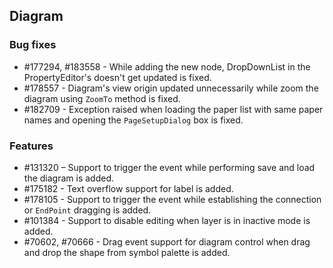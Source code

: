 ## Diagram

### Bug fixes

* \#177294, #183558 - While adding the new node, DropDownList in the PropertyEditor's doesn't get updated is fixed.
* \#178557 - Diagram's view origin updated unnecessarily while zoom the diagram using `ZoomTo` method is fixed.
* \#182709 - Exception raised when loading the paper list with same paper names and opening the `PageSetupDialog` box is fixed.

### Features

* \#131320 – Support to trigger the event while performing save and load the diagram is added.
* \#175182 - Text overflow support for label is added.
* \#178105 - Support to trigger the event while establishing the connection or `EndPoint` dragging is added.
* \#101384 - Support to disable editing when layer is in inactive mode is added.
* \#70602, #70666 - Drag event support for diagram control when drag and drop the shape from symbol palette is added.
